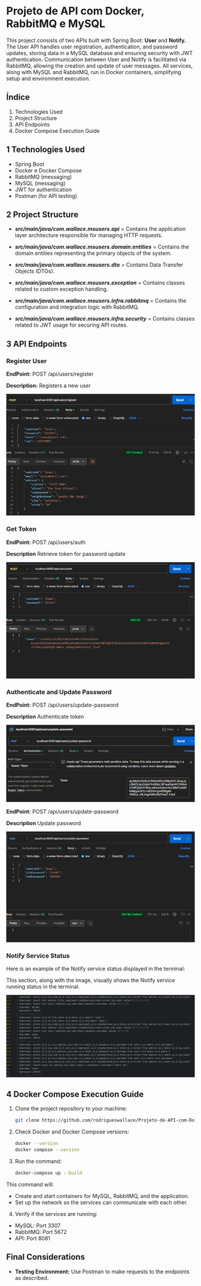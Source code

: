 # Projeto de API com Docker, RabbitMQ e MySQL

This project consists of two APIs built with Spring Boot: **User** and **Notify.** The User API handles user registration, authentication, and password updates, storing data in a MySQL database and ensuring security with JWT authentication. Communication between User and Notify is facilitated via RabbitMQ, allowing the creation and update of user messages. All services, along with MySQL and RabbitMQ, run in Docker containers, simplifying setup and environment execution.
## Índice
1. Technologies Used
2. Project Structure
3. API Endpoints
4. Docker Compose Execution Guide


## 1 Technologies Used

- Spring Boot
- Docker e Docker Compose
- RabbitMQ (messaging)
- MySQL (messaging)
- JWT for authentication
- Postman (for API testing)


## 2 Project Structure

- ***src/main/java/com.wallace.msusers.api*** =  Contains the application layer architecture responsible for managing HTTP requests.


- ***src/main/java/com.wallace.msusers.domain.entities*** = Contains the domain entities representing the primary objects of the system.


- ***src/main/java/com.wallace.msusers.dto*** =  Contains Data Transfer Objects (DTOs).


- ***src/main/java/com.wallace.msusers.exception*** = Contains classes related to custom exception handling.


- ***src/main/java/com.wallace.msusers.infra.rabbitmq*** = Contains the configuration and integration logic with RabbitMQ.


- ***src/main/java/com.wallace.msusers.infra.security*** = Contains classes related to JWT usage for securing API routes.


## 3 API Endpoints

### Register User

**EndPoint:** POST /api/users/register

**Description:** Registers a new user

![register](./img/register.png)

### Get Token

**EndPoint:** POST /api/users/auth

**Description** Retrieve token for password update

![register](./img/token.png)


### Authenticate and Update Password


**EndPoint:** POST /api/users/update-password

**Description**  Authenticate token

![register](./img/tokenVali.png)


**EndPoint:** POST /api/users/update-password

**Description** Update password

![register](./img/update.png)


### Notify Service Status

Here is an example of the Notify service status displayed in the terminal:

This section, along with the image, visually shows the Notify service running status in the terminal.

![register](./img/notify.png)


## 4 Docker Compose Execution Guide

1. Clone the project repository to your machine:
   ```bash
   git clone https://github.com/rodrigueswallace/Projeto-de-API-com-Docker-RabbitMQ-e-MySQL.git
    ```
   
2. Check Docker and Docker Compose versions:
    ```bash
    docker --version
    docker compose --version
    ```
3. Run the command:
    ```bash
    docker-compose up --build
    ```

This command will:

- Create and start containers for MySQL, RabbitMQ, and the application.
- Set up the network so the services can communicate with each other.

4. Verify if the services are running:

- MySQL: Port 3307
- RabbitMQ: Port 5672
- API: Port 8081

## Final Considerations

- **Testing Environment:** Use Postman to make requests to the endpoints as described.

